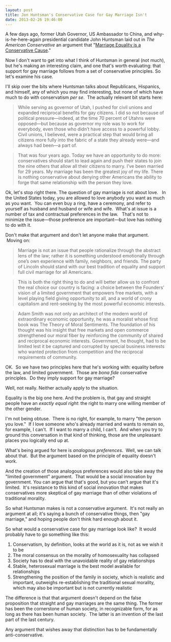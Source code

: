 ```yaml
---
layout: post
title: Jon Huntsman's Conservative Case for Gay Marriage Isn't
date: 2013-02-26 19:46:00
---
```

A few days ago, former Utah Governor, US Ambassador to China, and
why-is-he-here-again presidential candidate John Huntsman laid out in
*The American Conservative* an argument that "[Marriage Equality is a
Conservative
Cause](http://www.theamericanconservative.com/articles/marriage-equality-is-a-conservative-cause485/)."  

  

Now I don't want to get into what I think of Huntsman in general (not
much), but he's making an interesting claim, and one that's worth
evaluating: that support for gay marriage follows from a set of
conservative principles. So let's examine his case.

  

I'll skip over the bits where Huntsman talks about Republicans,
Hispanics, and himself, any of which you may find interesting, but none
of which have much to do with conservatism *per se*.  The actually
relevant bit starts here:

> While serving as governor of Utah, I pushed for civil unions and
> expanded reciprocal benefits for gay citizens. I did so not because of
> political pressure—indeed, at the time 70 percent of Utahns were
> opposed—but because as governor my role was to work for everybody,
> even those who didn’t have access to a powerful lobby. Civil unions, I
> believed, were a practical step that would bring all citizens more
> fully into the fabric of a state they already were—and always had
> been—a part of.

> That was four years ago. Today we have an opportunity to do more:
> conservatives should start to lead again and push their states to join
> the nine others that allow all their citizens to marry. I’ve been
> married for 29 years. My marriage has been the greatest joy of my
> life. There is nothing conservative about denying other Americans the
> ability to forge that same relationship with the person they love.

Ok, let's stop right there. The question of gay marriage is not about
love.   In the United States today, you are allowed to love anybody you
want as much as you want.  You can even buy a ring, have a ceremony, and
refer to yourself as husband and husband or wife and wife.  What's at
issue is a number of tax and contractual preferences in the law.  
That's not to minimize the issue—those preference are important—but love
has nothing to do with it.  
  
Don't make that argument and don't let anyone make that argument.
 Moving on:  

> Marriage is not an issue that people rationalize through the abstract
> lens of the law; rather it is something understood emotionally through
> one’s own experience with family, neighbors, and friends. The party of
> Lincoln should stand with our best tradition of equality and support
> full civil marriage for all Americans. 

> This is both the right thing to do and will better allow us to
> confront the real choice our country is facing: a choice between the
> Founders’ vision of a limited government that empowers free markets,
> with a level playing field giving opportunity to all, and a world of
> crony capitalism and rent-seeking by the most powerful economic
> interests.

> Adam Smith was not only an architect of the modern world of
> extraordinary economic opportunity, he was a moralist whose first book
> was The Theory of Moral Sentiments. The foundation of his thought was
> his insight that free markets and open commerce strengthened our moral
> fiber by reinforcing the community of shared and reciprocal economic
> interests. Government, he thought, had to be limited lest it be
> captured and corrupted by special business interests who wanted
> protection from competition and the reciprocal requirements of
> community.

OK.  So we have two principles here that he's working with: equality
before the law, and limited government.  Those are *bona fide*
conservative principles.  Do they imply support for gay marriage?  
  
Well, not really. Neither actually apply to the situation.  
  
Equality is the big one here. And the problem is, that gay and straight
people have an *exactly equal right*: the right to marry one willing
member of the other gender.  
  
I'm not being obtuse.  There is no right, for example, to marry "the
person you love."  If I love someone who's already married and wants to
remain so, for example, I can't.  If I want to marry a child, I can't.
 And when you try to ground this conversation in that kind of thinking,
those are the unpleasant places you logically end up at.  
  
What's being argued for here is *analogous preferences*.  Well, we can
talk about that.  But the argument based on the principle of equality
doesn't work.  
  
And the creation of those analogous preferences would also take away the
"limited government" argument.  That would be a social innovation by
government. You can argue that that's good, but you can't argue that
it's limited.  It's resistance to this kind of social innovation that
makes conservatives more skeptical of gay marriage than of other
violations of traditional morality.  
  
So what Huntsman makes is not a conservative argument.  It's not really
an argument at all; it's saying a bunch of conservative things, then
"gay marriage," and hoping people don't think hard enough about it.  
  
So what would a conservative case for gay marriage look like?  It would
probably have to go something like this:  
  

1.  Conservatism, by definition, looks at the world as it is, not as we
    wish it to be
2.  The moral consensus on the morality of homosexuality has collapsed
3.  Society has to deal with the unavoidable reality of gay
    relationships
4.  Stable, heterosexual marriage is the best model available for
    relationships
5.  Strengthening the position of the family in society, which is
    realistic and important, outweighs re-establishing the traditional
    sexual morality, which may also be important but is not currently
    realistic

The difference is that that argument doesn't depend on the false
proposition that straight and gay marriages are the same thing. The
former has been the cornerstone of human society, in recognizable form,
for as long as there has been human society.  The latter is an invention
of the last part of the last century.

  

Any argument that wishes away that distinction has to be fundamentally
anti-conservative.
